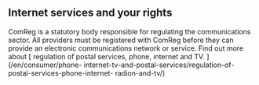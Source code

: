 ##  Internet services and your rights

ComReg is a statutory body responsible for regulating the communications
sector. All providers must be registered with ComReg before they can provide
an electronic communications network or service. Find out more about [
regulation of postal services, phone, internet and TV. ](/en/consumer/phone-
internet-tv-and-postal-services/regulation-of-postal-services-phone-internet-
radion-and-tv/)
